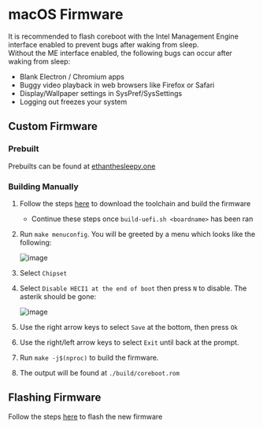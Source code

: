 # macOS Firmware

It is recommended to flash coreboot with the Intel Management Engine interface enabled to prevent bugs after waking from sleep.  
Without the ME interface enabled, the following bugs can occur after waking from sleep:
- Blank Electron / Chromium apps
- Buggy video playback in web browsers like Firefox or Safari
- Display/Wallpaper settings in SysPref/SysSettings
- Logging out freezes your system

## Custom Firmware

### Prebuilt

Prebuilts can be found at [ethanthesleepy.one](https://ethanthesleepy.one/macos/)

### Building Manually

1. Follow the steps [here](../../advanced/compiling-coreboot.md) to download the toolchain and build the firmware
    * Continue these steps once `build-uefi.sh <boardname>` has been ran
1. Run `make menuconfig`. You will be greeted by a menu which looks like the following:

    ![image](/macos/menuconfig.png)

1. Select `Chipset`
1. Select `Disable HECI1 at the end of boot` then press `N` to disable. The asterik should be gone:

    ![image](/macos/heci1.png)

1. Use the right arrow keys to select `Save` at the bottom, then press `Ok`
1. Use the right/left arrow keys to select `Exit` until back at the prompt.
1. Run `make -j$(nproc)` to build the firmware.
1. The output will be found at `./build/coreboot.rom`

## Flashing Firmware

Follow the steps [here](../../advanced/compiling-coreboot.html) to flash the new firmware